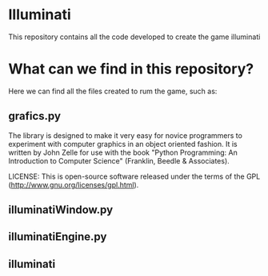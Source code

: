 # Illuminati
This repository contains all the code developed to create the game illuminati

# What can we find in this repository?

Here we can find all the files created to rum the game, such as:

## grafics.py

The library is designed to make it very easy for novice programmers to
experiment with computer graphics in an object oriented fashion. It is
written by John Zelle for use with the book "Python Programming: An
Introduction to Computer Science" (Franklin, Beedle & Associates).

LICENSE: This is open-source software released under the terms of the
GPL (http://www.gnu.org/licenses/gpl.html).

## illuminatiWindow.py

## illuminatiEngine.py

## illuminati
